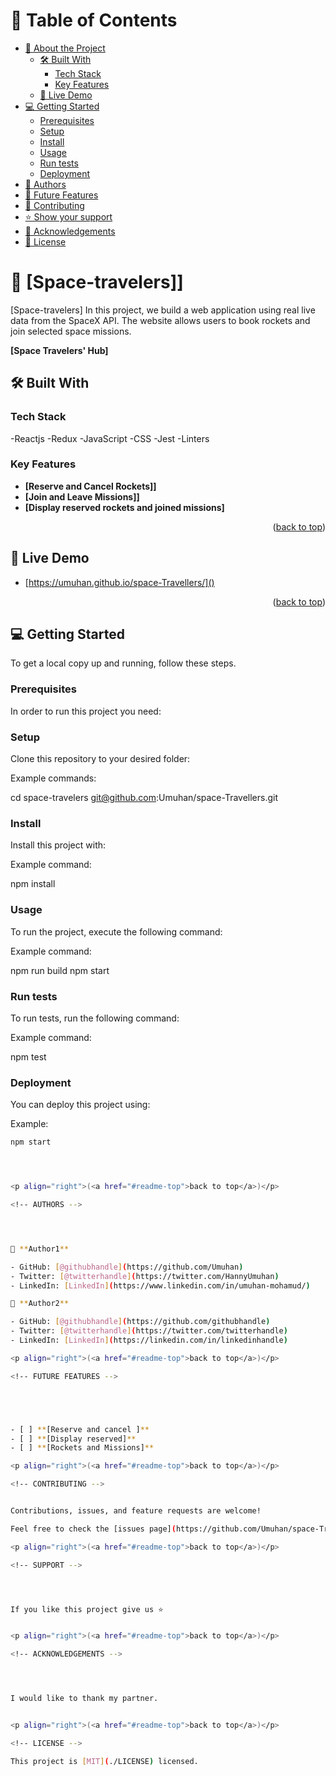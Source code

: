 <a name="readme-top"></a>

<!-- TABLE OF CONTENTS -->

# 📗 Table of Contents

- [📖 About the Project](#about-project)
  - [🛠 Built With](#built-with)
    - [Tech Stack](#tech-stack)
    - [Key Features](#key-features)
  - [🚀 Live Demo](#live-demo)
- [💻 Getting Started](#getting-started)
  - [Prerequisites](#prerequisites)
  - [Setup](#setup)
  - [Install](#install)
  - [Usage](#usage)
  - [Run tests](#run-tests)
  - [Deployment](#deployment)
- [👥 Authors](#authors)
- [🔭 Future Features](#future-features)
- [🤝 Contributing](#contributing)
- [⭐️ Show your support](#support)
- [🙏 Acknowledgements](#acknowledgements)
- [📝 License](#license)

<!-- PROJECT DESCRIPTION -->

# 📖 [Space-travelers]] <a name="about-project"></a>

[Space-travelers] In this project, we build a web application using real live data from the SpaceX API. The website allows users to book rockets and join selected space missions.

**[Space Travelers' Hub]**

## 🛠 Built With <a name="built-with"></a>

### Tech Stack <a name="tech-stack"></a>

-Reactjs
-Redux
-JavaScript
-CSS
-Jest
-Linters

<!-- Features -->

### Key Features <a name="key-features"></a>

- **[Reserve and Cancel Rockets]]**
- **[Join and Leave Missions]]**
- **[Display reserved rockets and joined missions]**

<p align="right">(<a href="#readme-top">back to top</a>)</p>

<!-- LIVE DEMO -->

## 🚀 Live Demo <a name="live-demo"></a>

- [https://umuhan.github.io/space-Travellers/]()

<p align="right">(<a href="#readme-top">back to top</a>)</p>

<!-- GETTING STARTED -->

## 💻 Getting Started <a name="getting-started"></a>

To get a local copy up and running, follow these steps.

### Prerequisites

In order to run this project you need:

### Setup

Clone this repository to your desired folder:

Example commands:

cd space-travelers
git@github.com:Umuhan/space-Travellers.git

### Install

Install this project with:

Example command:

npm install

### Usage

To run the project, execute the following command:

Example command:

npm run build
npm start

### Run tests

To run tests, run the following command:

Example command:

npm test

### Deployment

You can deploy this project using:

Example:

```sh
npm start




<p align="right">(<a href="#readme-top">back to top</a>)</p>

<!-- AUTHORS -->




👤 **Author1**

- GitHub: [@githubhandle](https://github.com/Umuhan)
- Twitter: [@twitterhandle](https://twitter.com/HannyUmuhan)
- LinkedIn: [LinkedIn](https://www.linkedin.com/in/umuhan-mohamud/)

👤 **Author2**

- GitHub: [@githubhandle](https://github.com/githubhandle)
- Twitter: [@twitterhandle](https://twitter.com/twitterhandle)
- LinkedIn: [LinkedIn](https://linkedin.com/in/linkedinhandle)

<p align="right">(<a href="#readme-top">back to top</a>)</p>

<!-- FUTURE FEATURES -->





- [ ] **[Reserve and cancel ]**
- [ ] **[Display reserved]**
- [ ] **[Rockets and Missions]**

<p align="right">(<a href="#readme-top">back to top</a>)</p>

<!-- CONTRIBUTING -->


Contributions, issues, and feature requests are welcome!

Feel free to check the [issues page](https://github.com/Umuhan/space-Travellers/issues).

<p align="right">(<a href="#readme-top">back to top</a>)</p>

<!-- SUPPORT -->




If you like this project give us ⭐


<p align="right">(<a href="#readme-top">back to top</a>)</p>

<!-- ACKNOWLEDGEMENTS -->




I would like to thank my partner.


<p align="right">(<a href="#readme-top">back to top</a>)</p>

<!-- LICENSE -->

This project is [MIT](./LICENSE) licensed.
```
